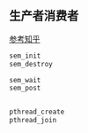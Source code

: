 ## 生产者消费者
[参考知乎](https://zhuanlan.zhihu.com/p/359239221)
```c++
sem_init
sem_destroy

sem_wait
sem_post


pthread_create
pthread_join
```
